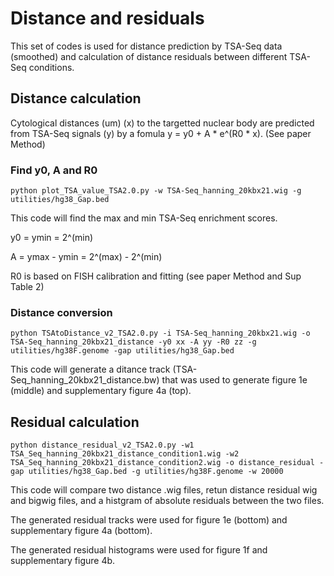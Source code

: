 # Distance and residuals
This set of codes is used for distance prediction by TSA-Seq data (smoothed) and calculation of distance residuals between different TSA-Seq conditions.

## Distance calculation
Cytological distances (um) (x) to the targetted nuclear body are predicted from TSA-Seq signals (y) by a fomula y = y0 + A * e^(R0 * x). (See paper Method)

### Find y0, A and R0

```shell
python plot_TSA_value_TSA2.0.py -w TSA-Seq_hanning_20kbx21.wig -g utilities/hg38_Gap.bed
```
This code will find the max and min TSA-Seq enrichment scores.

y0 = ymin = 2^(min)

A = ymax - ymin = 2^(max) - 2^(min)

R0 is based on FISH calibration and fitting (see paper Method and Sup Table 2)

### Distance conversion

```shell
python TSAtoDistance_v2_TSA2.0.py -i TSA-Seq_hanning_20kbx21.wig -o TSA-Seq_hanning_20kbx21_distance -y0 xx -A yy -R0 zz -g utilities/hg38F.genome -gap utilities/hg38_Gap.bed
```

This code will generate a ditance track (TSA-Seq_hanning_20kbx21_distance.bw) that was used to generate figure 1e (middle) and supplementary figure 4a (top).

## Residual calculation

```shell
python distance_residual_v2_TSA2.0.py -w1 TSA_Seq_hanning_20kbx21_distance_condition1.wig -w2 TSA_Seq_hanning_20kbx21_distance_condition2.wig -o distance_residual -gap utilities/hg38_Gap.bed -g utilities/hg38F.genome -w 20000
```
This code will compare two distance .wig files, retun distance residual wig and bigwig files, and a histgram of absolute residuals between the two files.

The generated residual tracks were used for figure 1e (bottom) and supplementary figure 4a (bottom).

The generated residual histograms were used for figure 1f and supplementary figure 4b.

